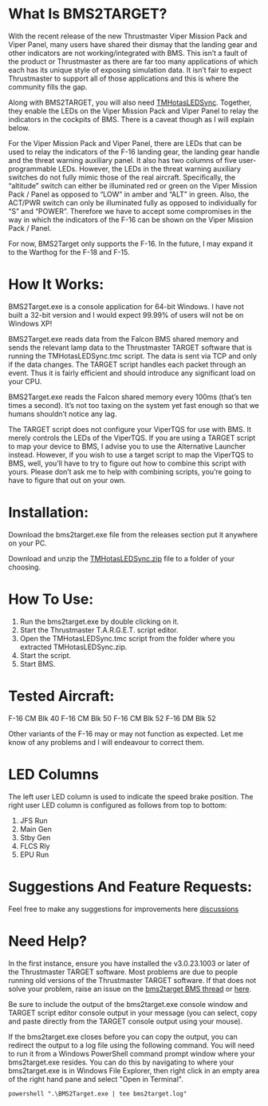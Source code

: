 # What Is BMS2TARGET?

With the recent release of the new Thrustmaster Viper Mission Pack and Viper Panel, many users have shared their dismay that the landing gear and other indicators are not working/integrated with BMS. This isn’t a fault of the product or Thrustmaster as there are far too many applications of which each has its unique style of exposing simulation data. It isn’t fair to expect Thrustmaster to support all of those applications and this is where the community fills the gap.

Along with BMS2TARGET, you will also need [TMHotasLEDSync](https://github.com/iknowkungfutoo/TMHotasLEDSync). Together, they enable the LEDs on the Viper Mission Pack and Viper Panel to relay the indicators in the cockpits of BMS. There is a caveat though as I will explain below.

For the Viper Mission Pack and Viper Panel, there are LEDs that can be used to relay the indicators of the F-16 landing gear, the landing gear handle and the threat warning auxiliary panel. It also has two columns of five user-programmable LEDs. However, the LEDs in the threat warning auxiliary switches do not fully mimic those of the real aircraft. Specifically, the “altitude” switch can either be illuminated red or green on the Viper Mission Pack / Panel as opposed to “LOW” in amber and “ALT” in green. Also, the ACT/PWR switch can only be illuminated fully as opposed to individually for “S” and “POWER”. Therefore we have to accept some compromises in the way in which the indicators of the F-16 can be shown on the Viper Mission Pack / Panel.

For now, BMS2Target only supports the F-16. In the future, I may expand it to the Warthog for the F-18 and F-15.

# How It Works:

BMS2Target.exe is a console application for 64-bit Windows. I have not built a 32-bit version and I would expect 99.99% of users will not be on Windows XP!

BMS2Target.exe reads data from the Falcon BMS shared memory and sends the relevant lamp data to the Thrustmaster TARGET software that is running the TMHotasLEDSync.tmc script. The data is sent via TCP and only if the data changes. The TARGET script handles each packet through an event. Thus it is fairly efficient and should introduce any significant load on your CPU.

BMS2Target.exe reads the Falcon shared memory every 100ms (that’s ten times a second). It’s not too taxing on the system yet fast enough so that we humans shouldn’t notice any lag.

The TARGET script does not configure your ViperTQS for use with BMS. It merely controls the LEDs of the ViperTQS. If you are using a TARGET script to map your device to BMS, I advise you to use the Alternative Launcher instead. However, if you wish to use a target script to map the ViperTQS to BMS, well, you’ll have to try to figure out how to combine this script with yours. Please don’t ask me to help with combining scripts, you’re going to have to figure that out on your own.

# Installation:

Download the bms2target.exe file from the releases section put it anywhere on your PC.

Download and unzip the [TMHotasLEDSync.zip](https://github.com/iknowkungfutoo/TMHotasLEDSync) file to a folder of your choosing.

# How To Use:

1. Run the bms2target.exe by double clicking on it.
2. Start the Thrustmaster T.A.R.G.E.T. script editor.
3. Open the TMHotasLEDSync.tmc script from the folder where you extracted TMHotasLEDSync.zip.
4. Start the script.
4. Start BMS.

# Tested Aircraft:

F-16 CM Blk 40
F-16 CM Blk 50
F-16 CM Blk 52
F-16 DM Blk 52

Other variants of the F-16 may or may not function as expected. Let me know of any problems and I will endeavour to correct them.

# LED Columns

The left user LED column is used to indicate the speed brake position.
The right user LED column is configured as follows from top to bottom:

1. JFS Run
2. Main Gen
3. Stby Gen
4. FLCS Rly
5. EPU Run

# Suggestions And Feature Requests:

Feel free to make any suggestions for improvements here [discussions](https://github.com/iknowkungfutoo/BMS2Target/discussions)

# Need Help?

In the first instance, ensure you have installed the v3.0.23.1003 or later of the Thrustmaster TARGET software. Most problems are due to people running old versions of the Thrustmaster TARGET software.
If that does not solve your problem, raise an issue on the [bms2target BMS thread](https://forum.falcon-bms.com/topic/26193/bms2target-bms-to-thrustmaster-hotas-led-controller-viper-mission-pack-and-viper-panel) or [here](https://github.com/iknowkungfutoo/BMS2Target/issues).

Be sure to include the output of the bms2target.exe console window and TARGET script editor console output in your message (you can select, copy and paste directly from the TARGET console output using your mouse).

If the bms2target.exe closes before you can copy the output, you can redirect the output to a log file using the following command. You will need to run it from a Windows PowerShell command prompt window where your bms2target.exe resides. You can do this by navigating to where your bms2target.exe is in Windows File Explorer, then right click in an empty area of the right hand pane and select "Open in Terminal".

    powershell ".\BMS2Target.exe | tee bms2target.log"


